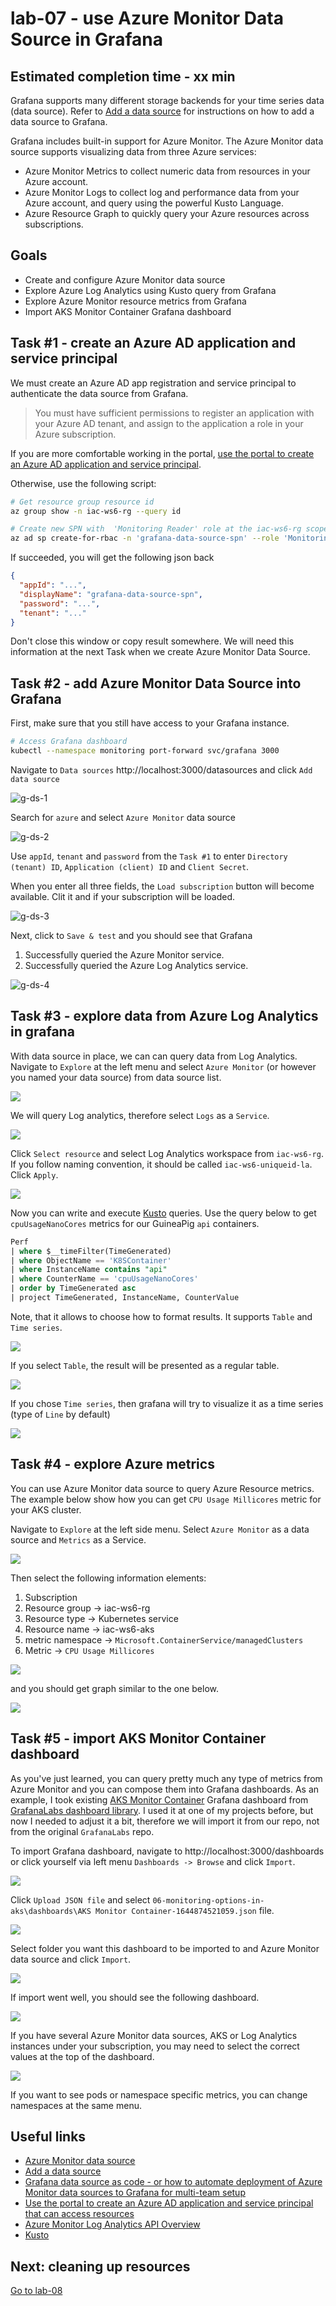 # lab-07 - use Azure Monitor Data Source in Grafana

## Estimated completion time - xx min

Grafana supports many different storage backends for your time series data (data source). Refer to [Add a data source](https://grafana.com/docs/grafana/latest/datasources/add-a-data-source/) for instructions on how to add a data source to Grafana. 

Grafana includes built-in support for Azure Monitor. The Azure Monitor data source supports visualizing data from three Azure services:

* Azure Monitor Metrics to collect numeric data from resources in your Azure account.
* Azure Monitor Logs to collect log and performance data from your Azure account, and query using the powerful Kusto Language.
* Azure Resource Graph to quickly query your Azure resources across subscriptions.


## Goals

* Create and configure Azure Monitor data source
* Explore Azure Log Analytics using Kusto query from Grafana
* Explore Azure Monitor resource metrics from Grafana
* Import AKS Monitor Container Grafana dashboard

## Task #1 - create an Azure AD application and service principal

We must create an Azure AD app registration and service principal to authenticate the data source from Grafana. 

> You must have sufficient permissions to register an application with your Azure AD tenant, and assign to the application a role in your Azure subscription.

If you are more comfortable working in the portal, [use the portal to create an Azure AD application and service principal](https://docs.microsoft.com/en-us/azure/active-directory/develop/howto-create-service-principal-portal#get-tenant-and-app-id-values-for-signing-in). 

Otherwise, use the following script:

```bash
# Get resource group resource id
az group show -n iac-ws6-rg --query id

# Create new SPN with  'Monitoring Reader' role at the iac-ws6-rg scope. Use resource group id from the previous query 
az ad sp create-for-rbac -n 'grafana-data-source-spn' --role 'Monitoring Reader' --scope <RG-ID> --years 3
```

If succeeded, you will get the following json back

```json
{
  "appId": "...",
  "displayName": "grafana-data-source-spn",
  "password": "...",
  "tenant": "..."
}
```

Don't close this window or copy result somewhere. We will need this information at the next Task when we create Azure Monitor Data Source.

## Task #2 - add Azure Monitor Data Source into Grafana

First, make sure that you still have access to your Grafana instance.

```bash
# Access Grafana dashboard
kubectl --namespace monitoring port-forward svc/grafana 3000
```

Navigate to `Data sources` http://localhost:3000/datasources and click `Add data source`

![g-ds-1](images/g-ds-1.png)

Search for `azure` and select `Azure Monitor` data source

![g-ds-2](images/g-ds-2.png)

Use `appId`, `tenant` and `password` from the `Task #1` to enter `Directory (tenant) ID`, `Application (client) ID` and `Client Secret`. 

When you enter all three fields, the `Load subscription` button will become available. Clit it and if your subscription will be loaded. 

![g-ds-3](images/g-ds-3.png)

Next, click to `Save & test` and you should see that Grafana
1. Successfully queried the Azure Monitor service. 
2. Successfully queried the Azure Log Analytics service.

![g-ds-4](images/g-ds-4.png)


## Task #3 - explore data from Azure Log Analytics in grafana

With data source in place, we can can query data from Log Analytics. Navigate to `Explore` at the left menu and select `Azure Monitor` (or however you named your data source) from data source list.

![](images/explore-1.png)

We will query Log analytics, therefore select `Logs` as a `Service`. 

![](images/explore-2.png)

Click `Select resource` and select Log Analytics workspace from `iac-ws6-rg`. If you follow naming convention, it should be called `iac-ws6-uniqueid-la`. Click `Apply`.

![](images/explore-3.png)

Now you can write and execute [Kusto](https://docs.microsoft.com/en-us/azure/data-explorer/kusto/query/tutorial?WT.mc_id=AZ-MVP-5003837&pivots=azuredataexplorer) queries. Use the query below to get `cpuUsageNanoCores` metrics for our GuineaPig `api` containers.

```sql
Perf
| where $__timeFilter(TimeGenerated)    
| where ObjectName == 'K8SContainer'
| where InstanceName contains "api"
| where CounterName == 'cpuUsageNanoCores'
| order by TimeGenerated asc
| project TimeGenerated, InstanceName, CounterValue
```

Note, that it allows to choose how to format results. It supports `Table` and `Time series`.

![](images/explore-5.png)

If you select `Table`, the result will be presented as a regular table.

![](images/explore-4.png)

If you chose `Time series`, then grafana will try to visualize it as a time series (type of `Line` by default)

![](images/explore-6.png)

## Task #4 - explore Azure metrics

You can use Azure Monitor data source to query Azure Resource metrics. The example below show how you can get `CPU Usage Millicores` metric for your AKS cluster.

Navigate to `Explore` at the left side menu. Select `Azure Monitor` as a data source and `Metrics` as a Service.

![](images/metrics-1.png)

Then select the following information elements:

1. Subscription 
2. Resource group -> iac-ws6-rg
3. Resource type -> Kubernetes service
4. Resource name -> iac-ws6-aks
5. metric namespace -> `Microsoft.ContainerService/managedClusters`
6. Metric -> `CPU Usage Millicores` 

![](images/metrics-2.png)

and you should get graph similar to the one below.

![](images/metrics-3.png)


## Task #5 - import AKS Monitor Container dashboard

As you've just learned, you can query pretty much any type of metrics from Azure Monitor and you can compose them into Grafana dashboards. As an example, I took existing [AKS Monitor Container](ttps://grafana.com/grafana/dashboards/12817) Grafana dashboard from [GrafanaLabs dashboard library](https://grafana.com/grafana/dashboards/). I used it at one of my projects before, but now I needed to adjust it a bit, therefore we will import it from our repo, not from the original `GrafanaLabs` repo.

To import Grafana dashboard, navigate to http://localhost:3000/dashboards or click yourself via left menu `Dashboards -> Browse` and click `Import`.

![](images/import-d-1.png)

Click `Upload JSON file` and select `06-monitoring-options-in-aks\dashboards\AKS Monitor Container-1644874521059.json` file.

![](images/import-d-2.png)

Select folder you want this dashboard to be imported to and Azure Monitor data source and click `Import`.

![](images/import-d-3.png)

If import went well, you should see the following dashboard.

![](images/import-d-4.png)

If you have several Azure Monitor data sources, AKS or Log Analytics instances under your subscription, you may need to select the correct values at the top of the dashboard.

![](images/import-d-5.png)

If you want to see pods or namespace specific metrics, you can change namespaces at the same menu.


## Useful links

* [Azure Monitor data source](https://grafana.com/docs/grafana/latest/datasources/azuremonitor/)
* [Add a data source](https://grafana.com/docs/grafana/latest/datasources/add-a-data-source/)
* [Grafana data source as code - or how to automate deployment of Azure Monitor data sources to Grafana for multi-team setup](https://borzenin.com/grafana-data-source-as-code-or-how-to-deploy-azure-monitor-data-course-to-grafana/)
* [Use the portal to create an Azure AD application and service principal that can access resources](https://docs.microsoft.com/en-us/azure/active-directory/develop/howto-create-service-principal-portal?WT.mc_id=AZ-MVP-5003837)
* [Azure Monitor Log Analytics API Overview](https://docs.microsoft.com/en-gb/azure/azure-monitor/logs/api/overview?WT.mc_id=AZ-MVP-5003837)
* [Kusto](https://docs.microsoft.com/en-us/azure/data-explorer/kusto/query/tutorial?WT.mc_id=AZ-MVP-5003837&pivots=azuredataexplorer)

## Next: cleaning up resources

[Go to lab-08](../lab-08/readme.md)